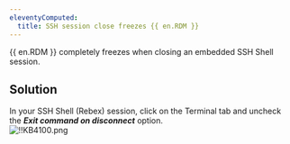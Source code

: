 ```yaml
---
eleventyComputed:
  title: SSH session close freezes {{ en.RDM }}
---
```

{{ en.RDM }} completely freezes when closing an embedded SSH Shell session.
## Solution
In your SSH Shell (Rebex) session, click on the Terminal tab and uncheck the ***Exit command on disconnect*** option.  
![!!KB4100.png](https://webdevolutions.azureedge.net/docs/en/kb/KB4100.png)
